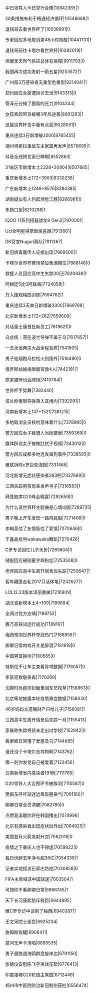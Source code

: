 中日领导人今日举行会晤|10842365|1

20条措施有利于畅通经济循环|10548688|1

退钱哥去看世界杯了|10538991|0

专家回应多地取消查48小时核酸|10441731|1

退钱哥前往卡塔尔看世界杯|10282019|1

供暖季天然气供应总体有保障|9911793|0

我国再次成功发射一箭五星|9253572|1

广州超3万感染者无重型危重型|9214041|1

郑州回应女婴遭拒诊去世|9143315|0

管泽元分摊了鹿晗的压力|9104344|

女孩素颜带货被嘲3年后逆袭|9081293|1

这届世界杯含中量有点高|9028051|1

重庆连续3日新增破2000|8765455|

潮州特斯拉事故车主家属再发声|8579695|1

抖音全线预言家已睁眼|8552863|

31省区市新增本土2328+20804|8507885|

重庆新增本土172+3900|8330238|

广东新增本土1246+8576|8284385|

湖南疑似有人钓起濒危江豚|8266961|0

朱韵口型|8210298|1

iQOO 11系列搭载骁龙8 Gen2|7970001|

Uzi全明星得票断层差距|7913661|

DK官宣Nuguri离队|7911367|

新冠病毒鹿传人证据出现|7869500|1

卡塔尔世界杯赛场禁设售酒摊位|7868148|0

救援人员回应高中生失踪30日|7820939|1

阿根廷5比0阿联酋|7724058|1

万人围观梅西训练|7694762|1

重庆连续3天单日新增破2000|7669799|

北京新增本土172+262|7659609|

对话富士康首批新员工|7618621|0

乌总统：落在波兰导弹不属于乌|7617657|1

一念永恒两宗大战全程高燃|7541905|

男子抽烟跑马拉松火到国外|7516490|0

俄罗斯姑娘捐赠器官救4人|7442181|1

原来猫咪也会顺拐|7410784|1

世界杯手势舞|7392440|

波兰称俄制导弹落入其境内|7392091|1

河南新增本土137+1521|7381215|

多地取消全员核检意味着什么|7378965|0

警方回应女子疑遭人当街猥亵|7359369|0

媒体辟谣女子被做肛拭子视频|7343012|0

警方回应成都多地连发毒狗事件|7338595|0

曼联拆除c罗巨型海报|7331465|

河北新增无症状感染者263例|7327689|0

江西失踪男孩母亲发声寻子|7316583|1

拜登缺席G20峰会晚宴|7292659|0

为什么说世界杯主题曲是心墙dj版|7289735|

男子晚上开车发现一路鸡屁股|7271406|0

李峋高估了友情低估了爱情|7270646|0

于鑫淼批判wakawaka舞蹈|7270426|

C罗专访回忆儿子夭折|7265804|0

储殷回应硬刚董宇辉粉丝|7253508|0

老师回应高中生离开宿舍后失踪|7250647|1

客车藏匿走私2017只活体龟|7242627|1

LOL12.23版本泽丽重做|7216909|

湖北省新增本土4+109|7199894|

全网讨伐方志靖|7199752|

雅万高铁试运行成功|7189167|

梅西预测世界杯夺冠热门|7188959|1

卿卿日常吻戏开关是醉酒|7181619|0

中国男篮换帅|7180565|0

特斯拉不让车主查看异常数据|7176057|0

李景亮致敬泰森|7170269|

沈腾时尚芭莎封面重回军艺校草|7158863|0

北京等地披露本轮疫情重症数据|7158030|

46岁妈妈立遗嘱财产只给儿子|7156081|1

江西高中生离开宿舍后失踪一月|7155413|

家属称失踪男孩未走出过学校|7152942|0

看卿卿日常懂了爱屋及乌|7144685|

谁还没个卡塔尔吉祥物啊|7143762|

哪一刻你发觉自己被爱着|7122456|

云南新增省内感染者191例|7111765|

G20领导人大合照环节被取消|7110587|0

樊振东呼吁球迷远离饭圈戾气|7091180|1

卿卿日常全员清醒|7082785|0

点燃我温暖你将在韩国播出|7074996|

北京有感染者出现症状后外出|7064925|1

美国登月火箭发射升空|7062016|0

疫情之下重庆人也不得虚|7059822|0

每日优鲜去年净亏超38亿|7054339|1

记者实地探访石家庄防疫|7030858|0

FIFA主席喊话中国球迷|7003504|1

可惜你不看卿卿日常|6966745|1

天下长河康熙怒斥群臣|6944895|

曝C罗专访中谈到了梅西|6940387|1

王文采院士逝世|6925234|

詹姆斯拔罐|6906411|

莫问无声卡清唱|6895535|

男子晨跑遇海鸥群盘旋岸边|6791150|

张婧仪安慰陈飞宇哭戏花絮|6776413|

印度接棒G20轮值主席国|6712449|

郑州市中医院防治新冠制剂获批|6556474|


